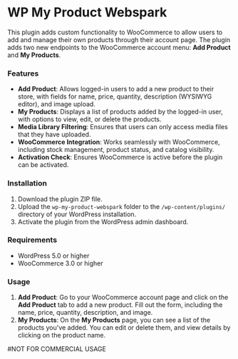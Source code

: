 # WP My Product Webspark

This plugin adds custom functionality to WooCommerce to allow users to add and manage their own products through their account page. The plugin adds two new endpoints to the WooCommerce account menu: **Add Product** and **My Products**.

### Features

- **Add Product**: Allows logged-in users to add a new product to their store, with fields for name, price, quantity, description (WYSIWYG editor), and image upload.
- **My Products**: Displays a list of products added by the logged-in user, with options to view, edit, or delete the products.
- **Media Library Filtering**: Ensures that users can only access media files that they have uploaded.
- **WooCommerce Integration**: Works seamlessly with WooCommerce, including stock management, product status, and catalog visibility.
- **Activation Check**: Ensures WooCommerce is active before the plugin can be activated.

### Installation

1. Download the plugin ZIP file.
2. Upload the `wp-my-product-webspark` folder to the `/wp-content/plugins/` directory of your WordPress installation.
3. Activate the plugin from the WordPress admin dashboard.

### Requirements

- WordPress 5.0 or higher
- WooCommerce 3.0 or higher

### Usage

1. **Add Product**: Go to your WooCommerce account page and click on the **Add Product** tab to add a new product. Fill out the form, including the name, price, quantity, description, and image. 
2. **My Products**: On the **My Products** page, you can see a list of the products you've added. You can edit or delete them, and view details by clicking on the product name.

#NOT FOR COMMERCIAL USAGE
